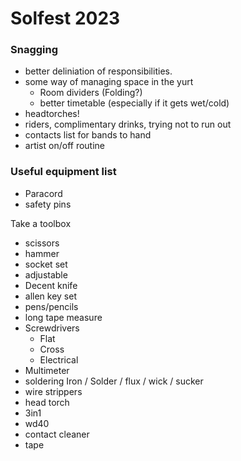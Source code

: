 # Solfest 2023

### Snagging

- better deliniation of responsibilities. 
- some way of managing space in the yurt
    - Room dividers (Folding?)
    - better timetable (especially if it gets wet/cold)
- headtorches!
- riders, complimentary drinks, trying not to run out
- contacts list for bands to hand
- artist on/off routine
  

### Useful equipment list

- Paracord
- safety pins

Take a toolbox
- scissors
- hammer
- socket set
- adjustable
- Decent knife
- allen key set
- pens/pencils
- long tape measure
- Screwdrivers
  - Flat
  - Cross
  - Electrical
- Multimeter
- soldering Iron / Solder / flux / wick / sucker
- wire strippers
- head torch
- 3in1
- wd40
- contact cleaner
- tape
